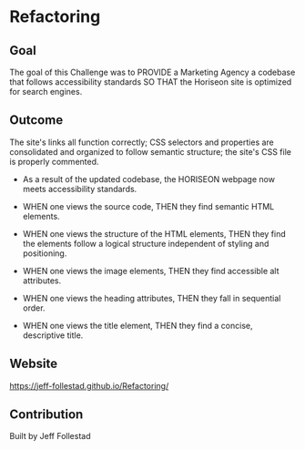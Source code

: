 # Refactoring

## Goal
The goal of this Challenge was to PROVIDE a Marketing Agency a codebase that follows accessibility standards SO THAT the Horiseon site is optimized for search engines.

## Outcome
The site's links all function correctly; CSS selectors and properties are consolidated and organized to follow semantic structure; the site's CSS file is properly commented.

* As a result of the updated codebase, the HORISEON webpage now meets accessibility standards.

* WHEN one views the source code, THEN they find semantic HTML elements.

* WHEN one views the structure of the HTML elements, THEN they find the elements follow a logical structure independent of styling and positioning.

* WHEN one views the image elements, THEN they find accessible alt attributes.

* WHEN one views the heading attributes, THEN they fall in sequential order.

* WHEN one views the title element, THEN they find a concise, descriptive title.

## Website
https://jeff-follestad.github.io/Refactoring/

## Contribution
Built by Jeff Follestad
